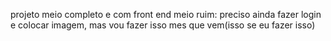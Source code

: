 projeto meio completo e com front end meio ruim:
preciso ainda fazer login e colocar imagem, mas vou fazer isso mes que vem(isso se eu fazer isso)
